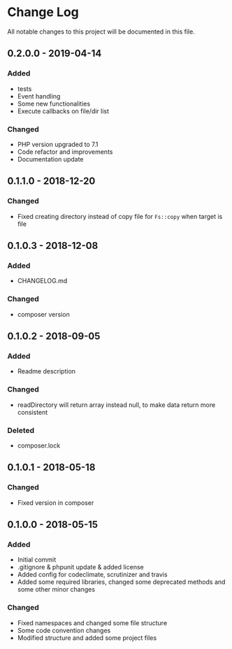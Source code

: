 # Change Log
All notable changes to this project will be documented in this file.

## 0.2.0.0 - 2019-04-14
### Added
* tests
* Event handling
* Some new functionalities
* Execute callbacks on file/dir list
### Changed
* PHP version upgraded to 7.1
* Code refactor and improvements
* Documentation update

## 0.1.1.0 - 2018-12-20
### Changed
* Fixed creating directory instead of copy file for `Fs::copy` when target is file

## 0.1.0.3 - 2018-12-08
### Added
* CHANGELOG.md
### Changed
* composer version

## 0.1.0.2 - 2018-09-05
### Added
* Readme description
### Changed
* readDirectory will return array instead null, to make data return more consistent
### Deleted
* composer.lock

## 0.1.0.1 - 2018-05-18
### Changed
* Fixed version in composer

## 0.1.0.0 - 2018-05-15
### Added
* Initial commit
* .gitignore & phpunit update & added license
* Added config for codeclimate, scrutinizer and travis
* Added some required libraries, changed some deprecated methods and some other minor changes
### Changed
* Fixed namespaces and changed some file structure
* Some code convention changes
* Modified structure and added some project files
